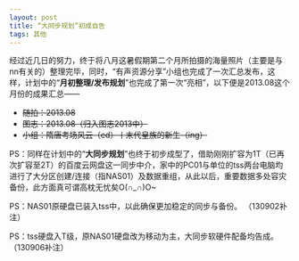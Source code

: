 ```yaml
---
layout: post
title: “大同步规划”初成自告
tags: 其他
---
```


经过近几日的努力，终于将八月这暑假期第二个月所拍摄的海量照片（主要是与nn有关的）整理完毕，同时，“有声资源分享”小组也完成了一次汇总发布，这样，计划中的“**月初整理/发布规划**”也完成了第一次“亮相”，以下便是2013.08这个月份的成果汇总—— 

- ~~随拍：2013.08~~
- ~~图志：2013.08（归入图志2013中）~~
- ~~小组：隋唐考场风云（ed）丨末代皇族的新生（ing）~~

PS：同样在计划中的“**大同步规划**”也终于初步成型了，借助刚刚扩容为1T（已再次扩容至2T）的百度云网盘这一同步中介，家中的PC01与单位的tss两台电脑均进行了大分区创建/连接（指NAS01）及数据重组，从此以后，重要数据多处容灾备份，此方面真可谓高枕无忧矣O(∩_∩)O~ 
 
PS：NAS01原硬盘已装入tss中，以此确保更加稳定的同步与备份。 （130902补注）
 
PS：tss硬盘入T级，原NAS01硬盘改为移动为主，大同步软硬件配备均告成。（130906补注）

